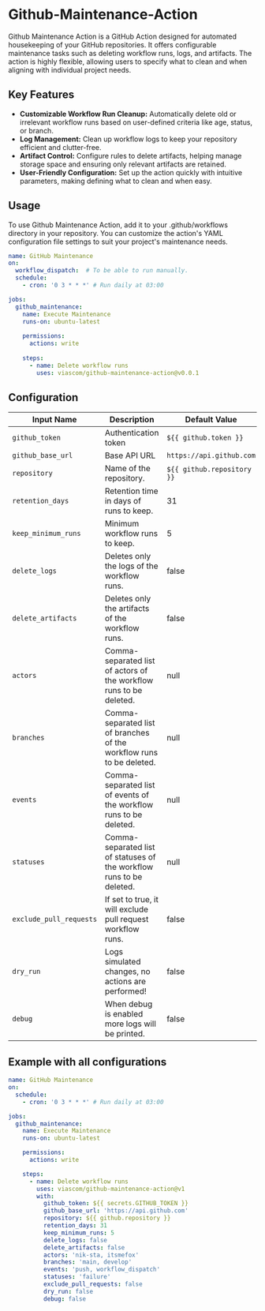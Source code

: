# Github-Maintenance-Action

Github Maintenance Action is a GitHub Action designed for automated housekeeping of your GitHub repositories. It offers
configurable maintenance tasks such as deleting workflow runs, logs, and artifacts. The action is highly flexible,
allowing users to specify what to clean and when aligning with individual project needs.

## Key Features

* __Customizable Workflow Run Cleanup:__ Automatically delete old or irrelevant workflow runs based on user-defined criteria like age, status, or branch.
* __Log Management:__ Clean up workflow logs to keep your repository efficient and clutter-free.
* __Artifact Control:__ Configure rules to delete artifacts, helping manage storage space and ensuring only relevant artifacts are retained.
* __User-Friendly Configuration:__ Set up the action quickly with intuitive parameters, making defining what to clean and when easy.

## Usage

To use Github Maintenance Action, add it to your .github/workflows directory in your repository. You can customize the
action's YAML configuration file settings to suit your project's maintenance needs.

```yaml
name: GitHub Maintenance
on:
  workflow_dispatch:  # To be able to run manually.
  schedule:
    - cron: '0 3 * * *' # Run daily at 03:00

jobs:
  github_maintenance:
    name: Execute Maintenance
    runs-on: ubuntu-latest
    
    permissions:
      actions: write
      
    steps:
      - name: Delete workflow runs
        uses: viascom/github-maintenance-action@v0.0.1
```

## Configuration

| Input Name              | Description                                                          | Default Value              |
|-------------------------|----------------------------------------------------------------------|----------------------------|
| `github_token`          | Authentication token                                                 | `${{ github.token }}`      |
| `github_base_url`       | Base API URL                                                         | `https://api.github.com`   |
| `repository`            | Name of the repository.                                              | `${{ github.repository }}` |
| `retention_days`        | Retention time in days of runs to keep.                              | 31                         |
| `keep_minimum_runs`     | Minimum workflow runs to keep.                                       | 5                          |
| `delete_logs`           | Deletes only the logs of the workflow runs.                          | false                      |
| `delete_artifacts`      | Deletes only the artifacts of the workflow runs.                     | false                      |
| `actors`                | Comma-separated list of actors of the workflow runs to be deleted.   | null                       |
| `branches`              | Comma-separated list of branches of the workflow runs to be deleted. | null                       |
| `events`                | Comma-separated list of events of the workflow runs to be deleted.   | null                       |
| `statuses`              | Comma-separated list of statuses of the workflow runs to be deleted. | null                       |
| `exclude_pull_requests` | If set to true, it will exclude pull request workflow runs.          | false                      |
| `dry_run`               | Logs simulated changes, no actions are performed!                    | false                      |
| `debug`                 | When debug is enabled more logs will be printed.                     | false                      |

## Example with all configurations

```yaml
name: GitHub Maintenance
on:
  schedule:
    - cron: '0 3 * * *' # Run daily at 03:00

jobs:
  github_maintenance:
    name: Execute Maintenance
    runs-on: ubuntu-latest

    permissions:
      actions: write

    steps:
      - name: Delete workflow runs
        uses: viascom/github-maintenance-action@v1
        with:
          github_token: ${{ secrets.GITHUB_TOKEN }}
          github_base_url: 'https://api.github.com'
          repository: ${{ github.repository }}
          retention_days: 31
          keep_minimum_runs: 5
          delete_logs: false
          delete_artifacts: false
          actors: 'nik-sta, itsmefox'
          branches: 'main, develop'
          events: 'push, workflow_dispatch'
          statuses: 'failure'
          exclude_pull_requests: false
          dry_run: false
          debug: false
```